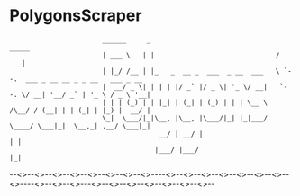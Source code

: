 # PolygonsScraper

                           ______     _                                _____                                
                           | ___ \   | |                              /  ___|                               
                           | |_/ /__ | |_   _  __ _  ___  _ __  ___   \ `--.  ___ _ __ __ _ _ __   ___ _ __ 
                           |  __/ _ \| | | | |/ _` |/ _ \| '_ \/ __|   `--. \/ __| '__/ _` | '_ \ / _ \ '__|
                           | | | (_) | | |_| | (_| | (_) | | | \__ \  /\__/ / (__| | | (_| | |_) |  __/ |   
                           \_|  \___/|_|\__, |\__, |\___/|_| |_|___/  \____/ \___|_|  \__,_| .__/ \___|_|   
                                         __/ | __/ |                                       | |              
                                        |___/ |___/                                        |_|              


--<<O>>--<<O>>--<<O>>--<<O>>--<<O>>--<<O>>--<<O>>--<<O>>----<<O>>--<<O>>--<<O>>--<<O>>--<<O>>--<<O>>--<<O>>--<<O>>----<<O>>--<<O>>--<<O>>---<<O>>--<<O>>--<<O>>--<<O>>--<<O>>--<<O>>--<<O>>--
 
